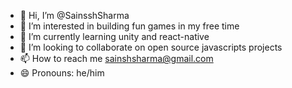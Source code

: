 - 👋 Hi, I’m @SainsshSharma
- 👀 I’m interested in building fun games in my free time
- 🌱 I’m currently learning unity and react-native
- 💞️ I’m looking to collaborate on open source javascripts projects
- 📫 How to reach me sainshsharma@gmail.com 
- 😄 Pronouns: he/him


<!---
SainsshSharma/SainsshSharma is a ✨ special ✨ repository because its `README.md` (this file) appears on your GitHub profile.
You can click the Preview link to take a look at your changes.
--->
